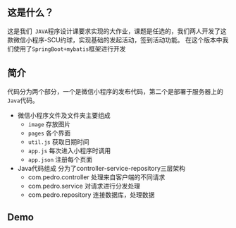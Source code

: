 ## 这是什么？

这是我们` JAVA`程序设计课要求实现的大作业，课题是任选的，我们两人开发了这款微信小程序-SCU约球，实现基础的发起活动，签到活动功能。
在这个版本中我们使用了`SpringBoot+mybatis`框架进行开发


## 简介

代码分为两个部分，一个是微信小程序的发布代码，第二个是部署于服务器上的`Java`代码。

- 微信小程序文件及文件夹主要组成
    - `image` 存放图片
    - `pages` 各个界面
    - `util.js` 获取日期时间
    - `app.js` 每次进入小程序时调用
    - `app.json` 注册每个页面
- Java代码组成
    分为了controller-service-repository三层架构
    - com.pedro.controller
        处理来自客户端的不同请求
    - com.pedro.service
        对请求进行分发处理
    - com.pedro.repository
        连接数据库，处理数据
    
## Demo

